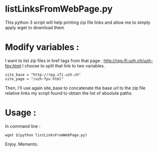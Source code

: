 # listLinksFromWebPage.py
This python 3 script will help printing zip file links and allow me to simply apply wget to download them

# Modify variables : 

I want to list zip files in href tags from that page : http://rpg.ifi.uzh.ch/uzh-fpv.html
I choose to split that link to two variables.

```python3
site_base = "http://rpg.ifi.uzh.ch"
site_page = "/uzh-fpv.html"
```
Then, I'll use again site_base to concatenate the base url to the zip file relative links my script found to obtain the list of absolute paths.

# Usage : 
In command line : 
```
wget $(python listLinksFromWebPage.py)
```

Enjoy.
Memento.
